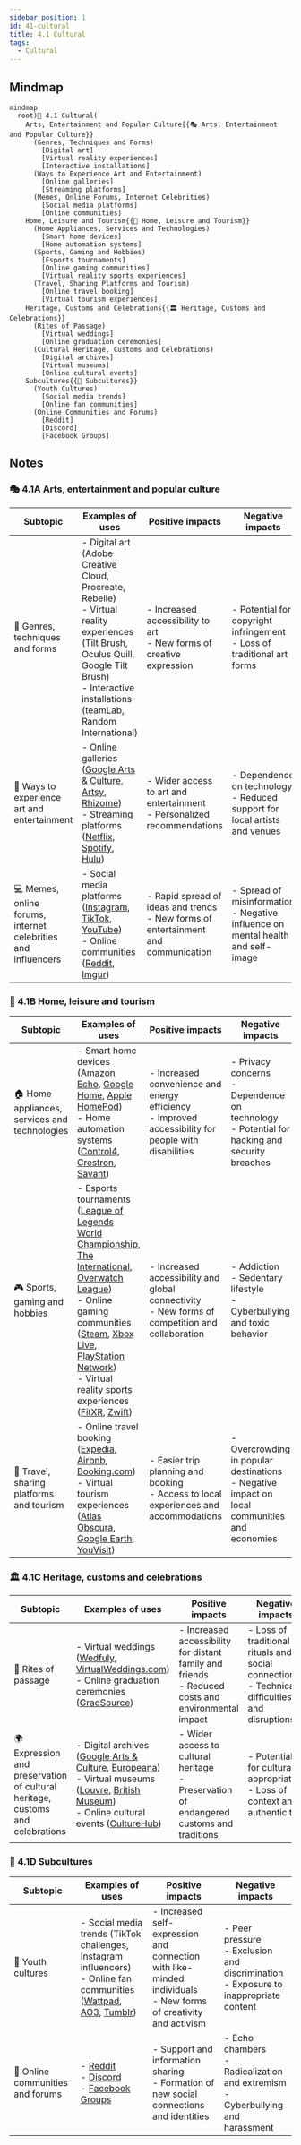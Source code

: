 ```yaml
---
sidebar_position: 1
id: 41-cultural
title: 4.1 Cultural
tags:
  - Cultural
---
```



## Mindmap
```mermaid
mindmap
  root)🎨 4.1 Cultural(
    Arts, Entertainment and Popular Culture{{🎭 Arts, Entertainment and Popular Culture}}
      (Genres, Techniques and Forms)
        [Digital art]
        [Virtual reality experiences]
        [Interactive installations]
      (Ways to Experience Art and Entertainment) 
        [Online galleries]
        [Streaming platforms]
      (Memes, Online Forums, Internet Celebrities)
        [Social media platforms]
        [Online communities]
    Home, Leisure and Tourism{{🏡 Home, Leisure and Tourism}}
      (Home Appliances, Services and Technologies)
        [Smart home devices]
        [Home automation systems]
      (Sports, Gaming and Hobbies)
        [Esports tournaments]
        [Online gaming communities]
        [Virtual reality sports experiences]  
      (Travel, Sharing Platforms and Tourism)
        [Online travel booking]
        [Virtual tourism experiences]
    Heritage, Customs and Celebrations{{🏛️ Heritage, Customs and Celebrations}}  
      (Rites of Passage)
        [Virtual weddings]
        [Online graduation ceremonies]
      (Cultural Heritage, Customs and Celebrations)
        [Digital archives]
        [Virtual museums] 
        [Online cultural events]
    Subcultures{{👥 Subcultures}}
      (Youth Cultures)
        [Social media trends]
        [Online fan communities]
      (Online Communities and Forums)
        [Reddit]
        [Discord]
        [Facebook Groups]
```

## Notes

### 🎭 4.1A Arts, entertainment and popular culture

| Subtopic | Examples of uses | Positive impacts | Negative impacts |
|----------|------------------|------------------|------------------|
| 🎨 Genres, techniques and forms | - Digital art (Adobe Creative Cloud, Procreate, Rebelle) <br/> - Virtual reality experiences (Tilt Brush, Oculus Quill, Google Tilt Brush) <br/> - Interactive installations (teamLab, Random International) | - Increased accessibility to art <br/> - New forms of creative expression | - Potential for copyright infringement <br/> - Loss of traditional art forms |
| 👀 Ways to experience art and entertainment | - Online galleries ([Google Arts & Culture](https://artsandculture.google.com/), [Artsy](https://www.artsy.net/), [Rhizome](https://rhizome.org/)) <br/> - Streaming platforms ([Netflix](https://www.netflix.com/), [Spotify](https://www.spotify.com/), [Hulu](https://www.hulu.com/)) | - Wider access to art and entertainment <br/> - Personalized recommendations | - Dependence on technology <br/> - Reduced support for local artists and venues |
| 💻 Memes, online forums, internet celebrities and influencers | - Social media platforms ([Instagram](https://www.instagram.com/), [TikTok](https://www.tiktok.com/), [YouTube](https://www.youtube.com/)) <br/> - Online communities ([Reddit](https://www.reddit.com/), [Imgur](https://imgur.com/)) | - Rapid spread of ideas and trends <br/> - New forms of entertainment and communication | - Spread of misinformation <br/> - Negative influence on mental health and self-image |

### 🏡 4.1B Home, leisure and tourism  

| Subtopic | Examples of uses | Positive impacts | Negative impacts |
|----------|------------------|------------------|------------------|
| 🏠 Home appliances, services and technologies | - Smart home devices ([Amazon Echo](https://www.amazon.com/Echo-And-Alexa-Devices/b?ie=UTF8&node=9818047011), [Google Home](https://store.google.com/product/google_home), [Apple HomePod](https://www.apple.com/homepod/)) <br/> - Home automation systems ([Control4](https://www.control4.com/), [Crestron](https://www.crestron.com/en-US/Home-Automation), [Savant](https://www.savant.com/)) | - Increased convenience and energy efficiency <br/> - Improved accessibility for people with disabilities | - Privacy concerns <br/> - Dependence on technology <br/> - Potential for hacking and security breaches |
| 🎮 Sports, gaming and hobbies | - Esports tournaments ([League of Legends World Championship](https://www.lolesports.com/), [The International](https://www.dota2.com/majors/ti8), [Overwatch League](https://overwatchleague.com/)) <br/> - Online gaming communities ([Steam](https://store.steampowered.com/), [Xbox Live](https://www.xbox.com/en-US/live), [PlayStation Network](https://www.playstation.com/en-us/network/)) <br/> - Virtual reality sports experiences ([FitXR](https://www.fitxr.com/), [Zwift](https://www.zwift.com/)) | - Increased accessibility and global connectivity <br/> - New forms of competition and collaboration | - Addiction <br/> - Sedentary lifestyle <br/> - Cyberbullying and toxic behavior | 
| 🧳 Travel, sharing platforms and tourism | - Online travel booking ([Expedia](https://www.expedia.com/), [Airbnb](https://www.airbnb.com/), [Booking.com](https://www.booking.com/)) <br/> - Virtual tourism experiences ([Atlas Obscura](https://www.atlasobscura.com/), [Google Earth](https://earth.google.com/web/), [YouVisit](https://www.youvisit.com/)) | - Easier trip planning and booking <br/> - Access to local experiences and accommodations | - Overcrowding in popular destinations <br/> - Negative impact on local communities and economies |

### 🏛️ 4.1C Heritage, customs and celebrations

| Subtopic | Examples of uses | Positive impacts | Negative impacts |
|----------|------------------|------------------|------------------|
| 💍 Rites of passage | - Virtual weddings ([Wedfuly](https://wedfuly.com/), [VirtualWeddings.com](https://virtualweddings.com/)) <br/> - Online graduation ceremonies ([GradSource](https://www.gradsource.com/))  | - Increased accessibility for distant family and friends <br/> - Reduced costs and environmental impact | - Loss of traditional rituals and social connections <br/> - Technical difficulties and disruptions |
| 🌍 Expression and preservation of cultural heritage, customs and celebrations | - Digital archives ([Google Arts & Culture](https://artsandculture.google.com/), [Europeana](https://www.europeana.eu/)) <br/> - Virtual museums ([Louvre](https://www.louvre.fr/en/online-tours), [British Museum](https://www.britishmuseum.org/visit/virtual-tours)) <br/> - Online cultural events ([CultureHub](https://www.culturehub.org/)) | - Wider access to cultural heritage <br/> - Preservation of endangered customs and traditions | - Potential for cultural appropriation <br/> - Loss of context and authenticity |  

### 👥 4.1D Subcultures

| Subtopic | Examples of uses | Positive impacts | Negative impacts |
|----------|------------------|------------------|------------------|
| 👦 Youth cultures | - Social media trends (TikTok challenges, Instagram influencers) <br/> - Online fan communities ([Wattpad](https://www.wattpad.com/), [AO3](https://archiveofourown.org/), [Tumblr](https://www.tumblr.com/)) | - Increased self-expression and connection with like-minded individuals <br/> - New forms of creativity and activism | - Peer pressure <br/> - Exclusion and discrimination <br/> - Exposure to inappropriate content |
| 💬 Online communities and forums | - [Reddit](https://www.reddit.com/) <br/> - [Discord](https://discord.com/) <br/> - [Facebook Groups](https://www.facebook.com/groups/) | - Support and information sharing <br/> - Formation of new social connections and identities | - Echo chambers <br/> - Radicalization and extremism <br/> - Cyberbullying and harassment |